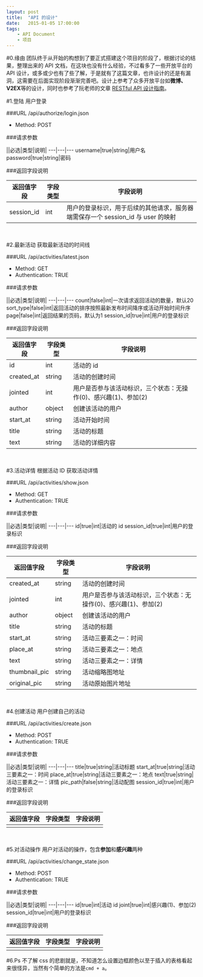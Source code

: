 ```yaml
---
layout: post
title:  "API 的设计"
date:   2015-01-05 17:00:00
tags:
    - API Document
    - 项目
---
```

#0.缘由
团队终于从开始的构想到了要正式搭建这个项目的阶段了，根据讨论的结果，整理出来的 API 文档，在这块也没有什么经验，不过看多了一些开放平台的 API 设计，或多或少也有了些了解，于是就有了这篇文章，也许设计的还是有漏洞，这需要在后面实现阶段渐渐完善吧。设计上参考了众多开放平台如**微博、V2EX**等的设计，同时也参考了阮老师的文章 [RESTful API 设计指南][restful_api]。

#1.登陆
用户登录

###URL
/api/authorize/login.json

* Method: POST

###请求参数

||必选|类型|说明|
---|---|---
username|true|string|用户名
password|true|string|密码


###返回字段说明

返回值字段|字段类型|字段说明|
---|---|---
session_id|int|用户的登录标识，用于后续的其他请求，服务器端需保存一个 session_id 与 user 的映射

<br />

#2.最新活动
获取最新活动的时间线

###URL
/api/activities/latest.json

* Method: GET
* Authentication: TRUE

###请求参数

||必选|类型|说明|
---|---|---
count|false|int|一次请求返回活动的数量，默认20
sort_type|false|int|返回活动的排序按照最新发布时间降序或活动开始时间升序
page|false|int|返回结果的页码，默认为1
session_id|true|int|用户的登录标识


###返回字段说明

返回值字段|字段类型|字段说明|
---|---|---
id|int|活动的 id
created_at|string|活动的创建时间
jointed|int|用户是否参与该活动标识，三个状态：无操作(0)、感兴趣(1)、参加(2)
author|object|创建该活动的用户
start_at|string|活动开始时间
title|string|活动的标题
text|string|活动的详细内容

<br />

#3.活动详情
根据活动 ID 获取活动详情

###URL
/api/activities/show.json

* Method: GET
* Authentication: TRUE

###请求参数

||必选|类型|说明|
---|---|---
id|true|int|活动的 id
session_id|true|int|用户的登录标识

###返回字段说明

返回值字段|字段类型|字段说明|
---|---|---
created_at|string|活动的创建时间
jointed|int|用户是否参与该活动标识，三个状态：无操作(0)、感兴趣(1)、参加(2)
author|object|创建该活动的用户
title|string|活动的标题
start_at|string|活动三要素之一：时间
place_at|string|活动三要素之一：地点
text|string|活动三要素之一：详情
thumbnail_pic|string|活动缩略图地址
original_pic|string|活动原始图片地址

<br />

#4.创建活动
用户创建自己的活动

###URL
/api/activities/create.json

* Method: POST
* Authentication: TRUE

###请求参数

||必选|类型|说明|
---|---|---
title|true|string|活动标题
start_at|true|string|活动三要素之一：时间
place_at|true|string|活动三要素之一：地点
text|true|string|活动三要素之一：详情
pic_path|false|string|活动配图
session_id|true|int|用户的登录标识


###返回字段说明

返回值字段|字段类型|字段说明|
---|---|---
|||

<br />

#5.对活动操作
用户对活动的操作，包含**参加**和**感兴趣**两种

###URL
/api/activities/change_state.json

* Method: POST
* Authentication: TRUE

###请求参数

||必选|类型|说明|
---|---|---
id|true|int|活动 id
joint|true|int|感兴趣(1)、参加(2)
session_id|true|int|用户的登录标识


###返回字段说明

返回值字段|字段类型|字段说明|
---|---|---
|||

#6.Ps
不了解 css 的悲剧就是，不知道怎么设置边框颜色以至于插入的表格看起来很怪异，当然有个简单的方法是`cmd + a`。

[restful_api]:http://www.ruanyifeng.com/blog/2014/05/restful_api.html
